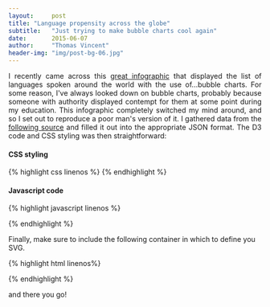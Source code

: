 ```yaml
---
layout:     post
title: "Language propensity across the globe"
subtitle:   "Just trying to make bubble charts cool again"
date:       2015-06-07
author:     "Thomas Vincent"
header-img: "img/post-bg-06.jpg"
---
```


<p align="justify">
I recently came across this <a href="http://www.scmp.com/infographics/article/1810040/infographic-world-languages">great infographic</a> that displayed the list of languages spoken around the world with the use of...bubble charts. For some reason, I've always looked down on bubble charts, probably because someone with authority displayed contempt for them at some point during my education. This infographic completely switched my mind around, and so I set out to reproduce a poor man's version of it. I gathered data from the <a href="https://www.ethnologue.com/statistics/size">following source</a> and filled it out into the appropriate JSON format. The D3 code and CSS styling was then straightforward:
</p>

<h4> CSS styling </h4>
{% highlight css linenos %} 
<style type="text/css">

    text {
      font-size: 11px;
      font-weight: bold;
      pointer-events: none;
    }

    text.parent {
      fill: #1f77b4;
    }

    circle {
      fill: #ccc;
      stroke: #999;
      stroke-width: 2px;
      pointer-events: all;
    }

    circle.parent {
      fill: #1f77b4;
      fill-opacity: .1;
      stroke: steelblue;
    }

    circle.parent:hover {
      stroke: #ff7f0e;
      stroke-width: .5px;
    }

    circle.child {
      pointer-events: none;
    }
</style>
{% endhighlight %}


<h4> Javascript code </h4>
{% highlight javascript linenos %}

<script src="http://d3js.org/d3.v3.min.js"></script>

<script>

var w = 1280,
    h = 900,
    r = 900,
    x = d3.scale.linear().range([0, r]),
    y = d3.scale.linear().range([0, r]),
    node,
    root;

var pack = d3.layout.pack()
    .size([r, r])
    .value(function(d) { return d.size; })

var vis = d3.select("#bubble_chart").insert("svg:svg", "h2")
    .attr("width", w)
    .attr("height", h)
  .append("svg:g")
    .attr("transform", "translate(" + (w - r) / 9 + "," + (h - r) / 9 + ")");

var data = {
     "name": "",
     "children": [
      {
        "name": "Chinese",
        "children": [
          {"name": "Chinese", "size": 1197},
          {"name": "Gan", "size": 20.6},
          {"name": "Hakka", "size": 30.1},
          {"name": "Huizhou", "size": 4.60},
          {"name": "Jinyu", "size": 45.0},
          {"name": "Mandarin", "size": 848},
          {"name": "Min Bei", "size": 10.3},
          {"name": "Min Dong", "size": 9.12},
          {"name": "Min Nan", "size": 46.6},
          {"name": "Min Zhong", "size": 3.10},
          {"name": "Pu-Xian", "size": 2.56},
          {"name": "Wu", "size": 77.2},
          {"name": "Xiang", "size": 36.0},
          {"name": "Yue", "size": 62.2}
        ]
      },
      {
        "name": "Lahndav",
        "children": [
          {"name": "Pakistan", "size": 88.7},
          {"name": "Hindko, Northern", "size": 1.88},
          {"name": "Pahari-Potwari", "size": 2.50},
          {"name": "Punjabi, Western", "size": 62.6},
          {"name": "Saraiki", "size": 20.1}
        ]
      },
      {"name": "Spanish", "size": 339},
      {"name": "English", "size": 335},
      {"name": "Hindi", "size": 260},
      {"name": "Portuguese", "size": 203},
      {"name": "Bengali", "size": 189},
      {"name": "Russian", "size": 166},
      {"name": "Japanese", "size": 128},
      {"name": "Javanese", "size": 84.3},
      {"name": "German, Standard", "size": 78.1},
      {"name": "Korean", "size": 7.2},
      {"name": "French", "size": 75.9},
      {"name": "Telugu", "size": 74.0},
      {"name": "Marathi", "size": 71.8},
      {"name": "Turkish", "size": 70.9},
      {"name": "Tamil", "size": 68.8},
      {"name": "Vietnamese", "size": 67.8},
      {"name": "Urdu", "size": 64.0},
      {"name": "Italian", "size": 63.8},
      {
        "name": "Persian",
        "children": [
          {"name": "Persian", "size": 57.0},
          {"name": "Dari", "size": 9.60},
          {"name": "Persian, Iran", "size": 47.4}
        ]
      },
      {
        "name": "Malay",
        "children": [
          {"name": "Malay", "size": 60.5},
          {"name": "Banjar", "size": 3.50},
          {"name": "Indonesian", "size": 23.2},
          {"name": "Malay [zlm]", "size": 15.8},
          {"name": "Malay, Central", "size": 1.59},
          {"name": "Malay, Jambi", "size": 1.00},
          {"name": "Malay, Kedah", "size": 2.60},
          {"name": "Malay, Pattani", "size":1.00},
          {"name": "Minangkabau", "size":5.53},
          {"name": "Musi", "size": 3.10}
        ]
      },
      {
      "name": "Arabic",
        "children": [
          {"name": "Arabic", "size": 242},
          {"name": "Arabic, Algerian Spoken", "size": 26.7},
          {"name": "Arabic, Chadian Spoken", "size": 1.14},
          {"name": "Arabic, Eastern Egyptian Bedawi Spoken", "size": 1.69},
          {"name": "Arabic, Egyptian Spoken", "size": 55.0},
          {"name": "Arabic, Gulf Spoken", "size": 5.34},
          {"name": "Arabic, Hijazi Spoken", "size": 6.02},
          {"name": "Arabic, Libyan Spoken", "size": 4.32},
          {"name": "Arabic, Mesopotamian Spoken", "size": 15.1},
          {"name": "Arabic, Moroccan Spoken", "size": 21.0},
          {"name": "Arabic, Najdi Spoken", "size": 9.87},
          {"name": "Arabic, North Levantine Spoken", "size": 14.8},
          {"name": "Arabic, North Mesopotamian Spoken", "size": 6.30},
          {"name": "Arabic, Omani Spoken", "size": 1.09},
          {"name": "Arabic, Sa’idi Spoken", "size": 19.0},
          {"name": "Arabic, Sanaani Spoken", "size": 7.60},
          {"name": "Arabic, South Levantine Spoken", "size": 6.47},
          {"name": "Arabic, Sudanese Spoken", "size": 16.9},
          {"name": "Arabic, Ta’izzi-Adeni Spoken", "size": 7.08},
          {"name": "Arabic, Tunisian Spoken", "size": 11.2}
        ]
      }
     ]
    };

  node = root = data;

  var nodes = pack.nodes(root);

  vis.selectAll("circle")
      .data(nodes)
    .enter().append("svg:circle")
      .attr("class", function(d) { return d.children ? "parent" : "child"; })
      .attr("cx", function(d) { return d.x; })
      .attr("cy", function(d) { return d.y; })
      .attr("r", function(d) { return d.r; })
      .on("click", function(d) { return zoom(node == d ? root : d); });

  vis.selectAll("text")
      .data(nodes)
    .enter().append("svg:text")
      .attr("class", function(d) { return d.children ? "parent" : "child"; })
      .attr("x", function(d) { return d.x; })
      .attr("y", function(d) { return d.y; })
      .attr("dy", ".35em")
      .attr("text-anchor", "middle")
      .style("opacity", function(d) { return d.r > 20 ? 1 : 0; })
      .text(function(d) { return d.name; });

  d3.select(window).on("click", function() { zoom(root); });

  function zoom(d, i) {
    var k = r / d.r / 2;
    x.domain([d.x - d.r, d.x + d.r]);
    y.domain([d.y - d.r, d.y + d.r]);

    var t = vis.transition()
        .duration(d3.event.altKey ? 7500 : 750);

    t.selectAll("circle")
        .attr("cx", function(d) { return x(d.x); })
        .attr("cy", function(d) { return y(d.y); })
        .attr("r", function(d) { return k * d.r; });

    t.selectAll("text")
        .attr("x", function(d) { return x(d.x); })
        .attr("y", function(d) { return y(d.y); })
        .style("opacity", function(d) { return k * d.r > 20 ? 1 : 0; });

    node = d;
    d3.event.stopPropagation();
  }

</script>

{% endhighlight %}


<style type="text/css">

    text {
      font-size: 11px;
      font-weight: bold;
      pointer-events: none;
    }

    text.parent {
      fill: #1f77b4;
    }

    circle {
      fill: #ccc;
      stroke: #999;
      stroke-width: 2px;
      pointer-events: all;
    }

    circle.parent {
      fill: #1f77b4;
      fill-opacity: .1;
      stroke: steelblue;
    }

    circle.parent:hover {
      stroke: #ff7f0e;
      stroke-width: .5px;
    }

    circle.child {
      pointer-events: none;
    }

</style>

Finally, make sure to include the following container in which to define you SVG.

{% highlight html linenos%}
<div id="bubble_chart" style="text-align:left"> </div>
{% endhighlight %}

<p>
and there you go!
</p>

<center> <div id="bubble_chart" style="text-align:left"> </div> </center>


<script src="http://d3js.org/d3.v3.min.js"></script>

<script>

var w = 1280,
    h = 900,
    r = 900,
    x = d3.scale.linear().range([0, r]),
    y = d3.scale.linear().range([0, r]),
    node,
    root;

var pack = d3.layout.pack()
    .size([r, r])
    .value(function(d) { return d.size; })

var vis = d3.select("#bubble_chart").insert("svg:svg", "h2")
    .attr("width", w)
    .attr("height", h)
  .append("svg:g")
    .attr("transform", "translate(" + (w - r) / 9 + "," + (h - r) / 9 + ")");

var data = {
     "name": "",
     "children": [
      {
        "name": "Chinese",
        "children": [
          {"name": "Chinese", "size": 1197},
          {"name": "Gan", "size": 20.6},
          {"name": "Hakka", "size": 30.1},
          {"name": "Huizhou", "size": 4.60},
          {"name": "Jinyu", "size": 45.0},
          {"name": "Mandarin", "size": 848},
          {"name": "Min Bei", "size": 10.3},
          {"name": "Min Dong", "size": 9.12},
          {"name": "Min Nan", "size": 46.6},
          {"name": "Min Zhong", "size": 3.10},
          {"name": "Pu-Xian", "size": 2.56},
          {"name": "Wu", "size": 77.2},
          {"name": "Xiang", "size": 36.0},
          {"name": "Yue", "size": 62.2}
        ]
      },
      {
        "name": "Lahndav",
        "children": [
          {"name": "Pakistan", "size": 88.7},
          {"name": "Hindko, Northern", "size": 1.88},
          {"name": "Pahari-Potwari", "size": 2.50},
          {"name": "Punjabi, Western", "size": 62.6},
          {"name": "Saraiki", "size": 20.1}
        ]
      },
      {"name": "Spanish", "size": 339},
      {"name": "English", "size": 335},
      {"name": "Hindi", "size": 260},
      {"name": "Portuguese", "size": 203},
      {"name": "Bengali", "size": 189},
      {"name": "Russian", "size": 166},
      {"name": "Japanese", "size": 128},
      {"name": "Javanese", "size": 84.3},
      {"name": "German, Standard", "size": 78.1},
      {"name": "Korean", "size": 7.2},
      {"name": "French", "size": 75.9},
      {"name": "Telugu", "size": 74.0},
      {"name": "Marathi", "size": 71.8},
      {"name": "Turkish", "size": 70.9},
      {"name": "Tamil", "size": 68.8},
      {"name": "Vietnamese", "size": 67.8},
      {"name": "Urdu", "size": 64.0},
      {"name": "Italian", "size": 63.8},
      {
        "name": "Persian",
        "children": [
          {"name": "Persian", "size": 57.0},
          {"name": "Dari", "size": 9.60},
          {"name": "Persian, Iran", "size": 47.4}
        ]
      },
      {
        "name": "Malay",
        "children": [
          {"name": "Malay", "size": 60.5},
          {"name": "Banjar", "size": 3.50},
          {"name": "Indonesian", "size": 23.2},
          {"name": "Malay [zlm]", "size": 15.8},
          {"name": "Malay, Central", "size": 1.59},
          {"name": "Malay, Jambi", "size": 1.00},
          {"name": "Malay, Kedah", "size": 2.60},
          {"name": "Malay, Pattani", "size":1.00},
          {"name": "Minangkabau", "size":5.53},
          {"name": "Musi", "size": 3.10}
        ]
      },
      {
      "name": "Arabic",
        "children": [
          {"name": "Arabic", "size": 242},
          {"name": "Arabic, Algerian Spoken", "size": 26.7},
          {"name": "Arabic, Chadian Spoken", "size": 1.14},
          {"name": "Arabic, Eastern Egyptian Bedawi Spoken", "size": 1.69},
          {"name": "Arabic, Egyptian Spoken", "size": 55.0},
          {"name": "Arabic, Gulf Spoken", "size": 5.34},
          {"name": "Arabic, Hijazi Spoken", "size": 6.02},
          {"name": "Arabic, Libyan Spoken", "size": 4.32},
          {"name": "Arabic, Mesopotamian Spoken", "size": 15.1},
          {"name": "Arabic, Moroccan Spoken", "size": 21.0},
          {"name": "Arabic, Najdi Spoken", "size": 9.87},
          {"name": "Arabic, North Levantine Spoken", "size": 14.8},
          {"name": "Arabic, North Mesopotamian Spoken", "size": 6.30},
          {"name": "Arabic, Omani Spoken", "size": 1.09},
          {"name": "Arabic, Sa’idi Spoken", "size": 19.0},
          {"name": "Arabic, Sanaani Spoken", "size": 7.60},
          {"name": "Arabic, South Levantine Spoken", "size": 6.47},
          {"name": "Arabic, Sudanese Spoken", "size": 16.9},
          {"name": "Arabic, Ta’izzi-Adeni Spoken", "size": 7.08},
          {"name": "Arabic, Tunisian Spoken", "size": 11.2}
        ]
      }
     ]
    };

  node = root = data;

  var nodes = pack.nodes(root);

  vis.selectAll("circle")
      .data(nodes)
    .enter().append("svg:circle")
      .attr("class", function(d) { return d.children ? "parent" : "child"; })
      .attr("cx", function(d) { return d.x; })
      .attr("cy", function(d) { return d.y; })
      .attr("r", function(d) { return d.r; })
      .on("click", function(d) { return zoom(node == d ? root : d); });

  vis.selectAll("text")
      .data(nodes)
    .enter().append("svg:text")
      .attr("class", function(d) { return d.children ? "parent" : "child"; })
      .attr("x", function(d) { return d.x; })
      .attr("y", function(d) { return d.y; })
      .attr("dy", ".35em")
      .attr("text-anchor", "middle")
      .style("opacity", function(d) { return d.r > 20 ? 1 : 0; })
      .text(function(d) { return d.name; });

  d3.select(window).on("click", function() { zoom(root); });

  function zoom(d, i) {
    var k = r / d.r / 2;
    x.domain([d.x - d.r, d.x + d.r]);
    y.domain([d.y - d.r, d.y + d.r]);

    var t = vis.transition()
        .duration(d3.event.altKey ? 7500 : 750);

    t.selectAll("circle")
        .attr("cx", function(d) { return x(d.x); })
        .attr("cy", function(d) { return y(d.y); })
        .attr("r", function(d) { return k * d.r; });

    t.selectAll("text")
        .attr("x", function(d) { return x(d.x); })
        .attr("y", function(d) { return y(d.y); })
        .style("opacity", function(d) { return k * d.r > 20 ? 1 : 0; });

    node = d;
    d3.event.stopPropagation();
  }

</script>


